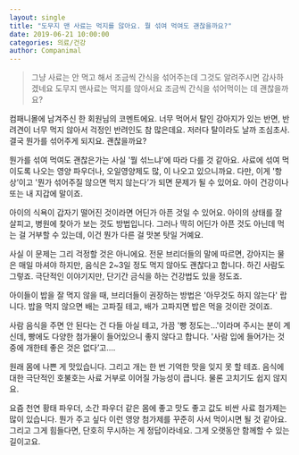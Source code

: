 ```yaml
---
layout: single
title: "도무지 맨 사료는 먹지를 않아요. 뭘 섞여 먹여도 괜찮을까요?"
date: 2019-06-21 10:00:00
categories: 의료/건강
author: Companimal
---
```


> 그냥 사료는 안 먹고 해서 조금씩 간식을 섞어주는데 그것도 알려주시면 감사하겠네요 도무지 맨사료는 먹지를 않아서요 조금씩 간식을 섞어먹이는 데 괜찮을까요?

컴패니몰에 남겨주신 한 회원님의 코멘트에요. 너무 먹어서 탈인 강아지가 있는 반면, 반려견이 너무 먹지 않아서 걱정인 반려인도 참 많은데요. 저러다 탈이라도 날까 조심초사. 결국 뭔가를 섞어주게 되지요. 괜찮을까요?

뭔가를 섞여 먹여도 괜찮은가는 사실 '뭘 섞느냐'에 따라 다를 것 같아요. 사료에 섞여 먹이도록 나오는 영양 파우더나, 오일영양제도 많, 이 나오고 있으니까요. 다만, 이게 '항상’이고 '뭔가 섞어주질 않으면 먹지 않는다’가 되면 문제가 될 수 있어요. 아이 건강이나 또는 내 지갑에 말이죠.

아이의 식욕이 갑자기 떨어진 것이라면 어딘가 아픈 것일 수 있어요. 아이의 상태를 잘 살피고, 병원에 찾아가 보는 것도 방법입니다. 그러나 딱히 어딘가 아픈 것도 아닌데 먹는 걸 거부할 수 있는데, 이건 뭔가 다른 걸 맛본 탓일 거예요.

사실 이 문제는 그리 걱정할 것은 아니에요. 전문 브리더들의 말에 따르면, 강아지는 물은 매일 마셔야 하지만, 음식은 2~3일 정도 먹지 않아도 괜찮다고 합니다. 하긴 사람도 그렇죠. 극단적인 이야기지만, 단기간 금식을 하는 건강법도 있을 정도죠.

아이들이 밥을 잘 먹지 않을 때, 브리더들이 권장하는 방법은 '아무것도 하지 않는다' 랍니다. 밥을 먹지 않으면 배는 고파질 테고, 배가 고파지면 밥은 먹을 것이란 것이죠.

사람 음식을 주면 안 된다는 건 다들 아실 테고, 가끔 '빵 정도는…'이라며 주시는 분이 계신데, 빵에도 다양한 첨가물이 들어있으니 좋지 않다고 합니다. '사람 입에 들어가는 것 중에 개한테 좋은 것은 없다’고….

원래 몸에 나쁜 게 맛있습니다. 그리고 개는 한 번 기억한 맛을 잊지 못 할 테죠. 음식에 대한 극단적인 호불호는 사료 거부로 이어질 가능성이 큽니다. 물론 고치기도 쉽지 않지요.

요즘 천연 황태 파우더, 소간 파우더 같은 몸에 좋고 맛도 좋고 값도 비싼 사료 첨가제는 많이 있습니다. 뭔가 주고 싶다 이런 영양 첨가제를 꾸준히 사서 먹이시면 될 것 같아요. 그리고 그게 힘들다면, 단호히 무시하는 게 정답이라네요. 그게 오랫동안 함께할 수 있는 길이고요.
